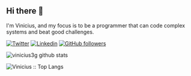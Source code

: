 ## Hi there 👋

I'm Vinicius, and my focus is to be a programmer that can code complex systems and beat good challenges.

[![Twitter](https://img.shields.io/badge/-Twitter-222222?style=flat-square&logo=twitter&logoColor=white&link=https://twitter.com/EngincanVeske)]()
[![Linkedin](https://img.shields.io/badge/-LinkedIn-222222?style=flat-square&logo=Linkedin&logoColor=white&link=https://www.linkedin.com/in/vinicius-santos-paixao/)](https://www.linkedin.com/in/vinicius-santos-paixao/)
[![GitHub followers](https://img.shields.io/github/followers/iaurg.svg?style=social&label=Follow&maxAge=2592000)](https://github.com/vinicius3g?tab=followers)


![vinicius3g github stats](https://github-readme-stats.vercel.app/api?username=vinicius3g&show_icons=true&title_color=fff&icon_color=FFCC00&text_color=9f9f9f&bg_color=151515)


<p align="left"><img src="https://github-readme-stats.vercel.app/api/top-langs/?username=vinicius3g&langs_count=10&theme=graywhite&layout=compact" alt="Vinicius :: Top Langs" /></p>
<!--
**vinicius3g/vinicius3g** is a ✨ _special_ ✨ repository because its `README.md` (this file) appears on your GitHub profile.

Here are some ideas to get you started:

- 🔭 I’m currently working on ...
- 🌱 I’m currently learning ...
- 👯 I’m looking to collaborate on ...
- 🤔 I’m looking for help with ...
- 💬 Ask me about ...
- 📫 How to reach me: ...
- 😄 Pronouns: ...
- ⚡ Fun fact: ...
-->
